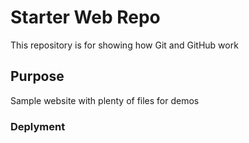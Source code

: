 # Starter Web Repo

This repository is for showing how Git and GitHub work

## Purpose

Sample website with plenty of files for demos

### Deplyment